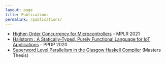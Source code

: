 ```yaml
---
layout: page
title: Publications
permalink: /publications/
---
```


- [Higher-Order Concurrency for Microcontrollers](https://abhiroop.github.io/pubs/sensevm_mplr) - MPLR 2021
- [Hailstorm : A Statically-Typed, Purely Functional Language for IoT Applications](https://abhiroop.github.io/pubs/hailstorm/) - PPDP 2020
- [Superword Level Parallelism in the Glasgow Haskell Compiler](https://abhiroop.github.io/pubs/haskellvector) (Masters Thesis)
